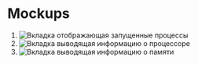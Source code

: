 # Mockups

1. ![Вкладка отображающая запущенные процессы](../Mockups/Processes.png)
2. ![Вкладка выводящая информацию о процессоре](../Mockups/CPU.png)
3. ![Вкладка выводящая информацию о памяти](../Mockups/memImage.png)

